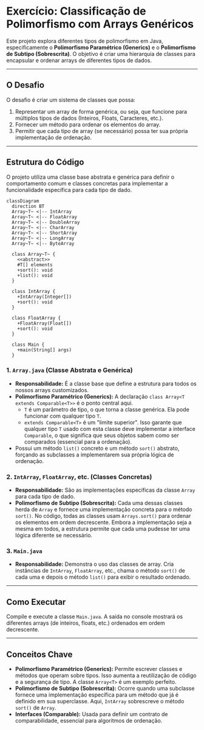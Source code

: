 # Exercício: Classificação de Polimorfismo com Arrays Genéricos

Este projeto explora diferentes tipos de polimorfismo em Java, especificamente o **Polimorfismo Paramétrico (Generics)** e o **Polimorfismo de Subtipo (Sobrescrita)**. O objetivo é criar uma hierarquia de classes para encapsular e ordenar arrays de diferentes tipos de dados.

---

## O Desafio

O desafio é criar um sistema de classes que possa:

1.  Representar um array de forma genérica, ou seja, que funcione para múltiplos tipos de dados (Inteiros, Floats, Caracteres, etc.).
2.  Fornecer um método para ordenar os elementos do array.
3.  Permitir que cada tipo de array (se necessário) possa ter sua própria implementação de ordenação.

---

## Estrutura do Código

O projeto utiliza uma classe base abstrata e genérica para definir o comportamento comum e classes concretas para implementar a funcionalidade específica para cada tipo de dado.

```mermaid
classDiagram
  direction BT
  Array~T~ <|-- IntArray
  Array~T~ <|-- FloatArray
  Array~T~ <|-- DoubleArray
  Array~T~ <|-- CharArray
  Array~T~ <|-- ShortArray
  Array~T~ <|-- LongArray
  Array~T~ <|-- ByteArray

  class Array~T~ {
    <<abstract>>
    #T[] elements
    +sort(): void
    +list(): void
  }

  class IntArray {
    +IntArray(Integer[])
    +sort(): void
  }

  class FloatArray {
    +FloatArray(Float[])
    +sort(): void
  }

  class Main {
    +main(String[] args)
  }
```

### 1. `Array.java` (Classe Abstrata e Genérica)

*   **Responsabilidade:** É a classe base que define a estrutura para todos os nossos arrays customizados.
*   **Polimorfismo Paramétrico (Generics):** A declaração `class Array<T extends Comparable<T>>` é o ponto central aqui. 
    *   `T` é um parâmetro de tipo, o que torna a classe genérica. Ela pode funcionar com qualquer tipo `T`.
    *   `extends Comparable<T>` é um "limite superior". Isso garante que qualquer tipo `T` usado com esta classe deve implementar a interface `Comparable`, o que significa que seus objetos sabem como ser comparados (essencial para a ordenação).
*   Possui um método `list()` concreto e um método `sort()` abstrato, forçando as subclasses a implementarem sua própria lógica de ordenação.

### 2. `IntArray`, `FloatArray`, etc. (Classes Concretas)

*   **Responsabilidade:** São as implementações específicas da classe `Array` para cada tipo de dado.
*   **Polimorfismo de Subtipo (Sobrescrita):** Cada uma dessas classes herda de `Array` e fornece uma implementação concreta para o método `sort()`. No código, todas as classes usam `Arrays.sort()` para ordenar os elementos em ordem decrescente. Embora a implementação seja a mesma em todos, a estrutura permite que cada uma pudesse ter uma lógica diferente se necessário.

### 3. `Main.java`

*   **Responsabilidade:** Demonstra o uso das classes de array. Cria instâncias de `IntArray`, `FloatArray`, etc., chama o método `sort()` de cada uma e depois o método `list()` para exibir o resultado ordenado.

---

## Como Executar

Compile e execute a classe `Main.java`. A saída no console mostrará os diferentes arrays (de inteiros, floats, etc.) ordenados em ordem decrescente.

---

## Conceitos Chave

*   **Polimorfismo Paramétrico (Generics):** Permite escrever classes e métodos que operam sobre tipos. Isso aumenta a reutilização de código e a segurança de tipo. A classe `Array<T>` é um exemplo perfeito.
*   **Polimorfismo de Subtipo (Sobrescrita):** Ocorre quando uma subclasse fornece uma implementação específica para um método que já é definido em sua superclasse. Aqui, `IntArray` sobrescreve o método `sort()` de `Array`.
*   **Interfaces (Comparable):** Usada para definir um contrato de comparabilidade, essencial para algoritmos de ordenação.
